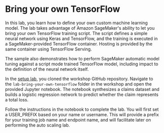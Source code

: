 # Bring your own TensorFlow

In this lab, you learn how to define your own custom machine learning model. The lab takes advantage of Amazon SageMaker's 
ability to let you bring your own TensorFlow training script. 
The script defines a simple neural network using Keras and TensorFlow, and the training is 
executed in a SageMaker-provided TensorFlow container. 
Hosting is provided by the same container using TensorFlow Serving.

The sample also demonstrates how to perform SageMaker automatic model tuning against a script mode trained TensorFlow model,
including impact to the definition of the neural network itself.

In the [setup lab](../lab-0-setup/README.md), you cloned the workshop GitHub repository. Navigate to the `lab-bring-your-own-tensorflow` folder in the workshop and open the provided Jupyter notebook. The notebook synthesizes a claims dataset and builds a logistic regression network to predict whether the claim represents a total loss.

Follow the instructions in the notebook to complete the lab. You will first set a USER_PREFIX based on your name or username. This will provide a prefix for your training job name and endpoint name, and will facilitate later on performing the auto scaling lab.
